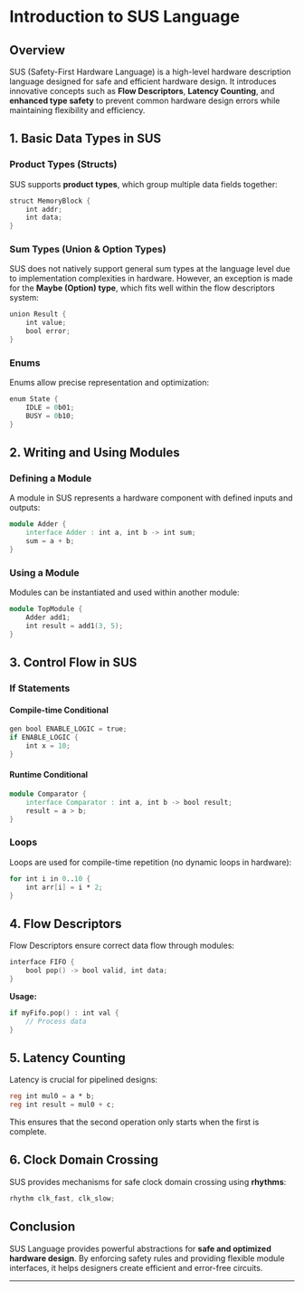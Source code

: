 # Introduction to SUS Language

## Overview
SUS (Safety-First Hardware Language) is a high-level hardware description language designed for safe and efficient hardware design. It introduces innovative concepts such as **Flow Descriptors**, **Latency Counting**, and **enhanced type safety** to prevent common hardware design errors while maintaining flexibility and efficiency.

## 1. Basic Data Types in SUS

### Product Types (Structs)
SUS supports **product types**, which group multiple data fields together:
```Verilog
struct MemoryBlock {
    int addr;
    int data;
}
```

### Sum Types (Union & Option Types)
SUS does not natively support general sum types at the language level due to implementation complexities in hardware. However, an exception is made for the **Maybe (Option) type**, which fits well within the flow descriptors system:
```Verilog
union Result {
    int value;
    bool error;
}
```

### Enums
Enums allow precise representation and optimization:
```Verilog
enum State {
    IDLE = 0b01;
    BUSY = 0b10;
}
```

## 2. Writing and Using Modules

### Defining a Module
A module in SUS represents a hardware component with defined inputs and outputs:
```Verilog
module Adder {
    interface Adder : int a, int b -> int sum;
    sum = a + b;
}
```

### Using a Module
Modules can be instantiated and used within another module:
```Verilog
module TopModule {
    Adder add1;
    int result = add1(3, 5);
}
```

## 3. Control Flow in SUS

### If Statements
#### Compile-time Conditional
```Verilog
gen bool ENABLE_LOGIC = true;
if ENABLE_LOGIC {
    int x = 10;
}
```

#### Runtime Conditional
```Verilog
module Comparator {
    interface Comparator : int a, int b -> bool result;
    result = a > b;
}
```

### Loops
Loops are used for compile-time repetition (no dynamic loops in hardware):
```Verilog
for int i in 0..10 {
    int arr[i] = i * 2;
}
```

## 4. Flow Descriptors
Flow Descriptors ensure correct data flow through modules:
```Verilog
interface FIFO {
    bool pop() -> bool valid, int data;
}
```

**Usage:**
```Verilog
if myFifo.pop() : int val {
    // Process data
}
```

## 5. Latency Counting
Latency is crucial for pipelined designs:
```Verilog
reg int mul0 = a * b;
reg int result = mul0 + c;
```
This ensures that the second operation only starts when the first is complete.

## 6. Clock Domain Crossing
SUS provides mechanisms for safe clock domain crossing using **rhythms**:
```Verilog
rhythm clk_fast, clk_slow;
```

## Conclusion
SUS Language provides powerful abstractions for **safe and optimized hardware design**. By enforcing safety rules and providing flexible module interfaces, it helps designers create efficient and error-free circuits.

---


